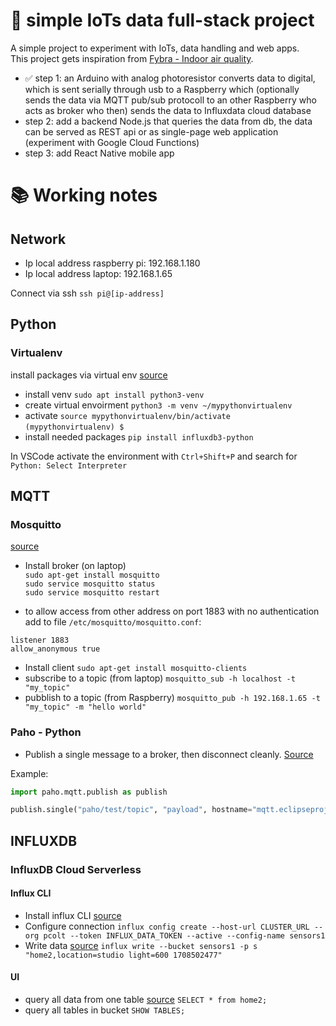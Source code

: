 # 🧮 simple IoTs data full-stack project

A simple project to experiment with IoTs, data handling and web apps.  
This project gets inspiration from [Fybra - Indoor air quality](https://fybra.co/).  

- ✅ step 1: an Arduino with analog photoresistor converts data to digital, which is sent serially through usb to a Raspberry which (optionally sends the data via MQTT pub/sub protocoll to an other Raspberry who acts as broker who then) sends the data to Influxdata cloud database
- step 2: add a backend Node.js that queries the data from db, the data can be served as REST api or as single-page web application (experiment with Google Cloud Functions)
- step 3: add React Native mobile app

# 📚 Working notes

## Network

- Ip local address raspberry pi: 192.168.1.180
- Ip local address laptop: 192.168.1.65

Connect via ssh `ssh pi@[ip-address]`

## Python

### Virtualenv

install packages via virtual env [source](https://www.baeldung.com/linux/pip-fix-externally-managed-environment-error)
- install venv `sudo apt install python3-venv`
- create virtual envoirment `python3 -m venv ~/mypythonvirtualenv`
- activate `source mypythonvirtualenv/bin/activate`  
`(mypythonvirtualenv) $`
- install needed packages `pip install influxdb3-python`

In VSCode activate the environment with `Ctrl+Shift+P` and search for `Python: Select Interpreter`

## MQTT

### Mosquitto

[source](https://logicaprogrammabile.it/mqtt-installare-mosquitto-raspberry-pi-progetti-iot/)
- Install broker (on laptop)  
`sudo apt-get install mosquitto`  
`sudo service mosquitto status`  
`sudo service mosquitto restart`  

- to allow access from other address on port 1883 with no authentication add to file `/etc/mosquitto/mosquitto.conf`: 
```
listener 1883
allow_anonymous true
```

- Install client 
`sudo apt-get install mosquitto-clients`
- subscribe to a topic (from laptop)
`mosquitto_sub -h localhost -t "my_topic"`
- pubblish to a topic (from Raspberry)
`mosquitto_pub -h 192.168.1.65 -t "my_topic" -m "hello world"`

### Paho - Python

- Publish a single message to a broker, then disconnect cleanly. 
[Source](https://github.com/eclipse/paho.mqtt.python?tab=readme-ov-file#single)

Example:
```python
import paho.mqtt.publish as publish

publish.single("paho/test/topic", "payload", hostname="mqtt.eclipseprojects.io")
```

## INFLUXDB

### InfluxDB Cloud Serverless

#### Influx CLI

- Install influx CLI [source](https://docs.influxdata.com/influxdb/cloud/tools/influx-cli/)
- Configure connection `influx config create --host-url CLUSTER_URL --org pcolt --token INFLUX_DATA_TOKEN --active --config-name sensors1`
- Write data [source](https://docs.influxdata.com/influxdb/cloud-serverless/get-started/write/)
`influx write --bucket sensors1 -p s "home2,location=studio light=600 1708502477"`

#### UI

- query all data from one table [source](https://docs.influxdata.com/influxdb/cloud-serverless/get-started/query/) `SELECT * from home2;`
- query all tables in bucket `SHOW TABLES;`
